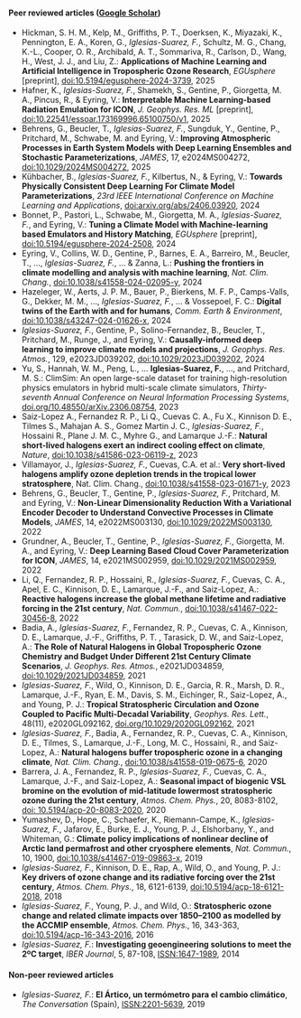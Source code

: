 #### Peer reviewed articles ([Google Scholar](https://scholar.google.com/citations?user=https://scholar.google.com/citations?user=KoTzrskAAAAJ&hl=en&authuser=1&user=KoTzrskAAAAJ))

- Hickman, S. H. M., Kelp, M., Griffiths, P. T., Doerksen, K., Miyazaki, K., Pennington, E. A., Koren, G., *Iglesias-Suarez, F.*, Schultz, M. G., Chang, K.-L., Cooper, O. R., Archibald, A. T., Sommariva, R., Carlson, D., Wang, H., West, J. J., and Liu, Z.: **Applications of Machine Learning and Artificial Intelligence in Tropospheric Ozone Research**, *EGUsphere* [preprint], [doi:10.5194/egusphere-2024-3739](https://doi.org/10.5194/egusphere-2024-3739), 2025
- Hafner, K., *Iglesias-Suarez, F.*, Shamekh, S., Gentine, P., Giorgetta, M. A., Pincus, R., & Eyring, V.: **Interpretable Machine Learning-based Radiation Emulation for ICON**, *J. Geophys. Res. ML* [preprint], [doi:10.22541/essoar.173169996.65100750/v1](https://essopenarchive.org/users/856312/articles/1240793-interpretable-machine-learning-based-radiation-emulation-for-icon?commit=a406402e34d723b06d34f9b030ec74cd0b91dc17), 2025
- Behrens, G., Beucler, T., *Iglesias-Suarez, F.*, Sungduk, Y., Gentine, P., Pritchard, M., Schwabe, M. and Eyring, V.: **Improving Atmospheric Processes in Earth System Models with Deep Learning Ensembles and Stochastic Parameterizations**, *JAMES*, 17, e2024MS004272, [doi:10.1029/2024MS004272](https://agupubs.onlinelibrary.wiley.com/doi/10.1029/2024MS004272), 2025
- Kühbacher, B., *Iglesias-Suarez, F.*, Kilbertus, N., & Eyring, V.: **Towards Physically Consistent Deep Learning For Climate Model Parameterizations**, *23rd IEEE International Conference on Machine Learning and Applications*, [doi:arxiv.org/abs/2406.03920](https://arxiv.org/abs/2406.03920), 2024
- Bonnet, P., Pastori, L., Schwabe, M., Giorgetta, M. A., *Iglesias-Suarez, F.*, and Eyring, V.: **Tuning a Climate Model with Machine-learning based Emulators and History Matching**, *EGUsphere* [preprint], [doi:10.5194/egusphere-2024-2508](https://doi.org/10.5194/egusphere-2024-2508), 2024
- Eyring, V., Collins, W. D., Gentine, P., Barnes, E. A., Barreiro, M., Beucler, T., ..., *Iglesias-Suarez, F.*, ... & Zanna, L.: **Pushing the frontiers in climate modelling and analysis with machine learning**, *Nat. Clim. Chang.*, [doi:10.1038/s41558-024-02095-y](https://www.nature.com/articles/s41558-024-02095-y), 2024
- Hazeleger, W., Aerts, J. P. M., Bauer, P., Bierkens, M. F. P., Camps-Valls, G., Dekker, M. M., ..., *Iglesias-Suarez, F.*, ... & Vossepoel, F. C.: **Digital twins of the Earth with and for humans**, *Comm. Earth & Environment*, [doi:10.1038/s43247-024-01626-x](https://www.nature.com/articles/s43247-024-01626-x), 2024
- *Iglesias-Suarez, F.*, Gentine, P., Solino-Fernandez, B., Beucler, T., Pritchard, M., Runge, J., and Eyring, V.: **Causally-informed deep learning to improve climate models and projections**, *J. Geophys. Res. Atmos.*, 129, e2023JD039202, [doi:10.1029/2023JD039202](https://agupubs.onlinelibrary.wiley.com/doi/10.1029/2023JD039202), 2024
- Yu, S., Hannah, W. M., Peng, L., ... **Iglesias-Suarez, F.**, ..., and Pritchard, M. S.: ClimSim: An open large-scale dataset for training high-resolution physics emulators in hybrid multi-scale climate simulators, *Thirty-seventh Annual Conference on Neural Information Processing Systems*, [doi.org/10.48550/arXiv.2306.08754](https://arxiv.org/abs/2306.08754v5), 2023
- Saiz-Lopez A., Fernandez R. P., Li Q., Cuevas C. A., Fu X., Kinnison D. E., Tilmes S., Mahajan A. S., Gomez Martin J. C., *Iglesias-Suarez, F.*, Hossaini R., Plane J. M. C., Myhre G., and Lamarque J.-F.: **Natural short-lived halogens exert an indirect cooling effect on climate**, *Nature*, [doi:10.1038/s41586-023-06119-z](https://www.nature.com/articles/s41586-023-06119-z), 2023
- Villamayor, J., *Iglesias-Suarez, F.*, Cuevas, C.A. et al.: **Very short-lived halogens amplify ozone depletion trends in the tropical lower stratosphere**, Nat. Clim. Chang., [doi:10.1038/s41558-023-01671-y](https://doi.org/10.1038/s41558-023-01671-y), 2023
- Behrens, G., Beucler, T., Gentine, P., *Iglesias-Suarez, F.*, Pritchard, M. and Eyring, V.: **Non-Linear Dimensionality Reduction With a Variational Encoder Decoder to Understand Convective Processes in Climate Models**, *JAMES*, 14, e2022MS003130, [doi:10.1029/2022MS003130](https://agupubs.onlinelibrary.wiley.com/doi/10.1029/2022MS003130), 2022
- Grundner, A., Beucler, T., Gentine, P., *Iglesias-Suarez, F.*, Giorgetta, M. A., and Eyring, V.: **Deep Learning Based Cloud Cover Parameterization for ICON**, *JAMES*, 14, e2021MS002959, [doi:10.1029/2021MS002959](https://agupubs.onlinelibrary.wiley.com/doi/10.1029/2021MS002959), 2022
- Li, Q., Fernandez, R. P., Hossaini, R., *Iglesias-Suarez, F.*, Cuevas, C. A., Apel, E. C., Kinnison, D. E., Lamarque, J.-F., and Saiz-Lopez, A.: **Reactive halogens increase the global methane lifetime and radiative forcing in the 21st century**, *Nat. Commun.*, [doi:10.1038/s41467-022-30456-8](https://www.nature.com/articles/s41467-022-30456-8), 2022
- Badia, A., *Iglesias-Suarez, F.*, Fernandez, R. P., Cuevas, C. A., Kinnison, D. E., Lamarque, J.-F., Griffiths, P. T. , Tarasick, D. W., and Saiz-Lopez, A.: **The Role of Natural Halogens in Global Tropospheric Ozone Chemistry and Budget Under Different 21st Century Climate Scenarios**, *J. Geophys. Res. Atmos.*, e2021JD034859, [doi:10.1029/2021JD034859](https://agupubs.onlinelibrary.wiley.com/doi/10.1029/2021JD034859), 2021
- *Iglesias-Suarez, F.*, Wild, O., Kinnison, D. E., Garcia, R. R., Marsh, D. R., Lamarque, J.-F., Ryan, E. M., Davis, S. M., Eichinger, R., Saiz-Lopez, A., and Young, P. J.: **Tropical Stratospheric Circulation and Ozone Coupled to Pacific Multi-Decadal Variability**, *Geophys. Res. Lett.*, 48(11), e2020GL092162, [doi.org/10.1029/2020GL092162](https://agupubs.onlinelibrary.wiley.com/doi/10.1029/2020GL092162), 2021
- *Iglesias-Suarez, F.*, Badia, A., Fernandez, R. P., Cuevas, C. A., Kinnison, D. E., Tilmes, S., Lamarque, J.-F., Long, M. C., Hossaini, R., and Saiz-Lopez, A.: **Natural halogens buffer tropospheric ozone in a changing climate**, *Nat. Clim. Chang.*, [doi:10.1038/s41558-019-0675-6](https://www.nature.com/articles/s41558-019-0675-6), 2020
- Barrera, J. A., Fernandez, R. P., *Iglesias-Suarez, F.*, Cuevas, C. A., Lamarque, J.-F., and Saiz-Lopez, A.: **Seasonal impact of biogenic VSL bromine on the evolution of mid-latitude lowermost stratospheric ozone during the 21st century**, *Atmos. Chem. Phys.*, 20, 8083-8102, [doi: 10.5194/acp-20-8083-2020](https://acp.copernicus.org/articles/20/8083/2020/acp-20-8083-2020.html), 2020
- Yumashev, D., Hope, C., Schaefer, K., Riemann-Campe, K., *Iglesias-Suarez, F.*, Jafarov, E., Burke, E. J., Young, P. J., Elshorbany, Y., and Whiteman, G.: **Climate policy implications of nonlinear decline of Arctic land permafrost and other cryosphere elements**, *Nat. Commun.*, 10, 1900, [doi:10.1038/s41467-019-09863-x](https://www.nature.com/articles/s41467-019-09863-x), 2019
- *Iglesias-Suarez, F.*, Kinnison, D. E., Rap, A., Wild, O., and Young, P. J.: **Key drivers of ozone change and its radiative forcing over the 21st century**, *Atmos. Chem. Phys.*, 18, 6121-6139, [doi:10.5194/acp-18-6121-2018](https://acp.copernicus.org/articles/18/6121/2018/), 2018
- *Iglesias-Suarez, F.*, Young, P. J., and Wild, O.: **Stratospheric ozone change and related climate impacts over 1850–2100 as modelled by the ACCMIP ensemble**, *Atmos. Chem. Phys.*, 16, 343-363, [doi:10.5194/acp-16-343-2016](https://www.atmos-chem-phys.net/16/343/2016/acp-16-343-2016.html), 2016
- *Iglesias-Suarez, F.*: **Investigating geoengineering solutions to meet the 2ºC target**, *IBER Journal*, 5, 87-108, [ISSN:1647-1989](https://recil.ulusofona.pt/items/409af6df-ac3a-495a-b13a-75870e61d9bb), 2014

#### Non-peer reviewed articles

- *Iglesias-Suarez, F.*: **El Ártico, un termómetro para el cambio climático**, *The Conversation* (Spain), [ISSN:2201-5639](https://theconversation.com/el-artico-un-termometro-del-cambio-climatico-122074), 2019
